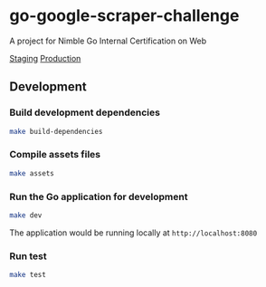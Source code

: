 # go-google-scraper-challenge
A project for Nimble Go Internal Certification on Web

[Staging](https://google-scraper-staging.herokuapp.com)
[Production](https://google-scraper-web.herokuapp.com/)

## Development

### Build development dependencies

  ```sh
  make build-dependencies
  ```

### Compile assets files

  ```sh
  make assets
  ```

### Run the Go application for development

  ```sh
  make dev
  ```

  The application would be running locally at `http://localhost:8080`

### Run test

  ```sh
  make test
  ```
